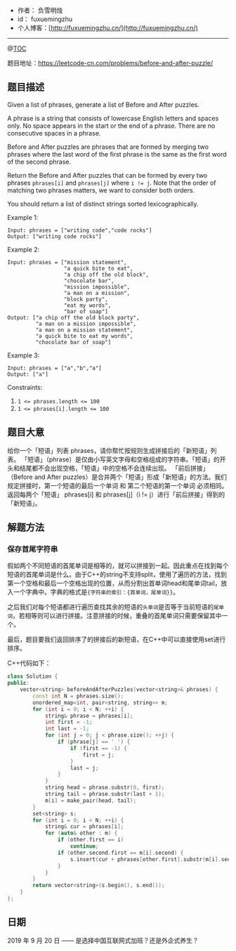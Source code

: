 

- 作者：    负雪明烛
- id：      fuxuemingzhu
- 个人博客：[http://fuxuemingzhu.cn/](http://fuxuemingzhu.cn/)

---
@[TOC](目录)


题目地址：https://leetcode-cn.com/problems/before-and-after-puzzle/

## 题目描述

Given a list of phrases, generate a list of Before and After puzzles.

A phrase is a string that consists of lowercase English letters and spaces only. No space appears in the start or the end of a phrase. There are no consecutive spaces in a phrase.

Before and After puzzles are phrases that are formed by merging two phrases where the last word of the first phrase is the same as the first word of the second phrase.

Return the Before and After puzzles that can be formed by every two phrases `phrases[i]` and `phrases[j]` where `i != j`. Note that the order of matching two phrases matters, we want to consider both orders.

You should return a list of distinct strings sorted lexicographically.

 

Example 1:

    Input: phrases = ["writing code","code rocks"]
    Output: ["writing code rocks"]

Example 2:

    Input: phrases = ["mission statement",
                      "a quick bite to eat",
                      "a chip off the old block",
                      "chocolate bar",
                      "mission impossible",
                      "a man on a mission",
                      "block party",
                      "eat my words",
                      "bar of soap"]
    Output: ["a chip off the old block party",
             "a man on a mission impossible",
             "a man on a mission statement",
             "a quick bite to eat my words",
             "chocolate bar of soap"]

Example 3:

    Input: phrases = ["a","b","a"]
    Output: ["a"]

Constraints:

1. `1 <= phrases.length <= 100`
1. `1 <= phrases[i].length <= 100`


## 题目大意

给你一个「短语」列表 phrases，请你帮忙按规则生成拼接后的「新短语」列表。
「短语」（phrase）是仅由小写英文字母和空格组成的字符串。「短语」的开头和结尾都不会出现空格，「短语」中的空格不会连续出现。
「前后拼接」（Before and After puzzles）是合并两个「短语」形成「新短语」的方法。我们规定拼接时，第一个短语的最后一个单词 和 第二个短语的第一个单词 必须相同。
返回每两个「短语」 phrases[i] 和 phrases[j]（i != j）进行「前后拼接」得到的「新短语」。

## 解题方法

### 保存首尾字符串

假如两个不同短语的首尾单词是相等的，就可以拼接到一起。因此重点在找到每个短语的首尾单词是什么。由于C++的string不支持split，使用了遍历的方法，找到第一个空格和最后一个空格出现的位置，从而分割出首单词head和尾单词tail，放入一个字典中。字典的格式是`{字符串的索引：{首单词，尾单词}}`。

之后我们对每个短语都进行遍历查找其余的短语的`头单词`是否等于当前短语的`尾单词`，若相等则可以进行拼接。注意拼接的时候，重叠的首尾单词只需要保留其中一个。

最后，题目要我们返回排序了的拼接后的新短语，在C++中可以直接使用set进行排序。

C++代码如下：

```cpp
class Solution {
public:
    vector<string> beforeAndAfterPuzzles(vector<string>& phrases) {
        const int N = phrases.size();
        unordered_map<int, pair<string, string>> m;
        for (int i = 0; i < N; ++i) {
            string& phrase = phrases[i];
            int first = -1;
            int last = -1;
            for (int j = 0; j < phrase.size(); ++j) {
                if (phrase[j] == ' ') {
                    if (first == -1) {
                        first = j;
                    } 
                    last = j;
                }
            }
            string head = phrase.substr(0, first);
            string tail = phrase.substr(last + 1);
            m[i] = make_pair(head, tail);
        }
        set<string> s;
        for (int i = 0; i < N; ++i) {
            string& cur = phrases[i];
            for (auto& other : m) {
                if (other.first == i)
                    continue;
                if (other.second.first == m[i].second) {
                    s.insert(cur + phrases[other.first].substr(m[i].second.size()));
                }
            }
        }
        return vector<string>(s.begin(), s.end());
    }
};
```

## 日期

2019 年 9 月 20 日 —— 是选择中国互联网式加班？还是外企式养生？


  [1]: https://assets.leetcode.com/uploads/2018/10/12/maze_1_example_1.png
  [2]: https://assets.leetcode.com/uploads/2018/10/13/maze_1_example_2.png
